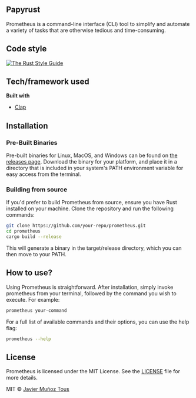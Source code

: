 ## Papyrust

Prometheus is a command-line interface (CLI) tool to simplify and automate a variety of tasks that are otherwise tedious and time-consuming.

## Code style

[![The Rust Style Guide](https://img.shields.io/badge/code%20style-standard-brightgreen.svg?style=flat)](https://doc.rust-lang.org/nightly/style-guide/index.html)

## Tech/framework used

<b>Built with</b>
- [Clap](https://docs.rs/clap/latest/clap/)

## Installation

### Pre-Built Binaries

Pre-built binaries for Linux, MacOS, and Windows can be found on [the releases page](https://github.com/casey/just/releases). Download the binary for your platform, and place it in a directory that is included in your system's PATH environment variable for easy access from the terminal.

### Building from source

If you'd prefer to build Prometheus from source, ensure you have Rust installed on your machine. Clone the repository and run the following commands:

```bash
git clone https://github.com/your-repo/prometheus.git
cd prometheus
cargo build --release
```

This will generate a binary in the target/release directory, which you can then move to your PATH.

## How to use?

Using Prometheus is straightforward. After installation, simply invoke prometheus from your terminal, followed by the command you wish to execute. For example:

```bash
prometheus your-command
```

For a full list of available commands and their options, you can use the help flag:


```bash
prometheus --help
```

## License
Prometheus is licensed under the MIT License. See the [LICENSE](./LICENSE) file for more details.

MIT © [Javier Muñoz Tous](https://github.com/Javimtib92)
